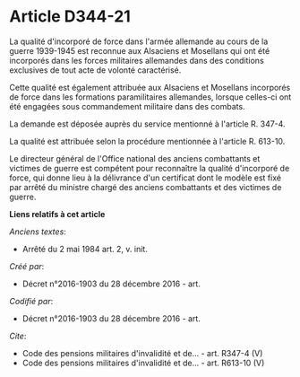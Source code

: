 # Article D344-21

La qualité d'incorporé de force dans l'armée allemande au cours de la guerre 1939-1945 est reconnue aux Alsaciens et
Mosellans qui ont été incorporés dans les forces militaires allemandes dans des conditions exclusives de tout acte de volonté
caractérisé.

Cette qualité est également attribuée aux Alsaciens et Mosellans incorporés de force dans les formations paramilitaires
allemandes, lorsque celles-ci ont été engagées sous commandement militaire dans des combats.

La demande est déposée auprès du service mentionné à l'article R. 347-4.

La qualité est attribuée selon la procédure mentionnée à l'article R. 613-10.

Le directeur général de l'Office national des anciens combattants et victimes de guerre est compétent pour reconnaître la
qualité d'incorporé de force, qui donne lieu à la délivrance d'un certificat dont le modèle est fixé par arrêté du ministre
chargé des anciens combattants et des victimes de guerre.

**Liens relatifs à cet article**

_Anciens textes_:

  - Arrêté du 2 mai 1984 art. 2, v. init.

_Créé par_:

  - Décret n°2016-1903 du 28 décembre 2016 - art.

_Codifié par_:

  - Décret n°2016-1903 du 28 décembre 2016 - art.

_Cite_:

  - Code des pensions militaires d'invalidité et de... - art. R347-4 (V)
  - Code des pensions militaires d'invalidité et de... - art. R613-10 (V)
